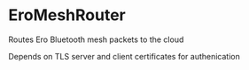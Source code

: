 # EroMeshRouter
Routes Ero Bluetooth mesh packets to the cloud

Depends on TLS server and client certificates for authenication
